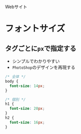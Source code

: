 Webサイト
# フォントサイズ
## タグごとに```px```で指定する
- シンプルでわかりやすい
- ```PhotoShop```のデザインを再現する

```css
/* 全体 */
body {
  font-size: 14px;
}

/* 個別 */
h1 {
  font-size: 20px;
}
h2 {
  font-size: 16px;
}
```
